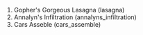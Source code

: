 1. Gopher's Gorgeous Lasagna (lasagna)
2. Annalyn's Infiltration (annalyns_infiltration)
3. Cars Asseble (cars_assemble)
